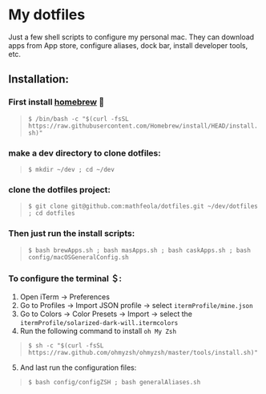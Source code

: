 # My dotfiles

Just a few shell scripts to configure my personal mac. They can download apps from App store, configure aliases, dock bar, install developer tools, etc. 

## Installation:

### First install **[homebrew](https://brew.sh)** 🍺

> ```$ /bin/bash -c "$(curl -fsSL https://raw.githubusercontent.com/Homebrew/install/HEAD/install.sh)"```

### make a dev directory to clone dotfiles:

> ```$ mkdir ~/dev ; cd ~/dev```

### clone the dotfiles project:

> ```$ git clone git@github.com:mathfeola/dotfiles.git ~/dev/dotfiles ; cd dotfiles```

### Then just run the install scripts:

> ```$ bash brewApps.sh ; bash masApps.sh ; bash caskApps.sh ; bash config/macOSGeneralConfig.sh```

### To configure the **terminal** ＄:

1. Open iTerm -> Preferences 
2. Go to Profiles -> Import JSON profile -> select `itermProfile/mine.json`
3. Go to Colors -> Color Presets -> Import -> select the `itermProfile/solarized-dark-will.itermcolors`
4. Run the following command to install `oh My Zsh`
> ```$ sh -c "$(curl -fsSL https://raw.github.com/ohmyzsh/ohmyzsh/master/tools/install.sh)" ```
5. And last run the configuration files:
> ```$ bash config/configZSH ; bash generalAliases.sh```

